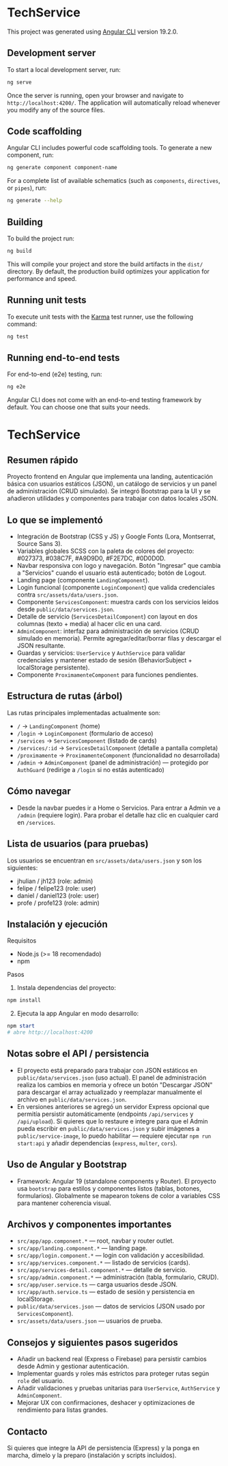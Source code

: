 # TechService

This project was generated using [Angular CLI](https://github.com/angular/angular-cli) version 19.2.0.

## Development server

To start a local development server, run:

```bash
ng serve
```

Once the server is running, open your browser and navigate to `http://localhost:4200/`. The application will automatically reload whenever you modify any of the source files.

## Code scaffolding

Angular CLI includes powerful code scaffolding tools. To generate a new component, run:

```bash
ng generate component component-name
```

For a complete list of available schematics (such as `components`, `directives`, or `pipes`), run:

```bash
ng generate --help
```

## Building

To build the project run:

```bash
ng build
```

This will compile your project and store the build artifacts in the `dist/` directory. By default, the production build optimizes your application for performance and speed.

## Running unit tests

To execute unit tests with the [Karma](https://karma-runner.github.io) test runner, use the following command:

```bash
ng test
```

## Running end-to-end tests

For end-to-end (e2e) testing, run:

```bash
ng e2e
```

Angular CLI does not come with an end-to-end testing framework by default. You can choose one that suits your needs.

# TechService

Resumen rápido
----------------
Proyecto frontend en Angular que implementa una landing, autenticación básica con usuarios estáticos (JSON), un catálogo de servicios y un panel de administración (CRUD simulado). Se integró Bootstrap para la UI y se añadieron utilidades y componentes para trabajar con datos locales JSON.

Lo que se implementó
---------------------
- Integración de Bootstrap (CSS y JS) y Google Fonts (Lora, Montserrat, Source Sans 3).
- Variables globales SCSS con la paleta de colores del proyecto: #027373, #038C7F, #A9D9D0, #F2E7DC, #0D0D0D.
- Navbar responsiva con logo y navegación. Botón "Ingresar" que cambia a "Servicios" cuando el usuario está autenticado; botón de Logout.
- Landing page (componente `LandingComponent`).
- Login funcional (componente `LoginComponent`) que valida credenciales contra `src/assets/data/users.json`.
- Componente `ServicesComponent`: muestra cards con los servicios leídos desde `public/data/services.json`.
- Detalle de servicio (`ServicesDetailComponent`) con layout en dos columnas (texto + media) al hacer clic en una card.
- `AdminComponent`: interfaz para administración de servicios (CRUD simulado en memoria). Permite agregar/editar/borrar filas y descargar el JSON resultante.
- Guardas y servicios: `UserService` y `AuthService` para validar credenciales y mantener estado de sesión (BehaviorSubject + localStorage persistente).
- Componente `ProximamenteComponent` para funciones pendientes.

Estructura de rutas (árbol)
--------------------------

Las rutas principales implementadas actualmente son:

- `/` → `LandingComponent` (home)
- `/login` → `LoginComponent` (formulario de acceso)
- `/services` → `ServicesComponent` (listado de cards)
- `/services/:id` → `ServicesDetailComponent` (detalle a pantalla completa)
- `/proximamente` → `ProximamenteComponent` (funcionalidad no desarrollada)
- `/admin` → `AdminComponent` (panel de administración) — protegido por `AuthGuard` (redirige a `/login` si no estás autenticado)

Cómo navegar
-------------
- Desde la navbar puedes ir a Home o Servicios. Para entrar a Admin ve a `/admin` (requiere login). Para probar el detalle haz clic en cualquier card en `/services`.

Lista de usuarios (para pruebas)
------------------------------

Los usuarios se encuentran en `src/assets/data/users.json` y son los siguientes:

- jhulian / jh123 (role: admin)
- felipe / felipe123 (role: user)
- daniel / daniel123 (role: user)
- profe / profe123 (role: admin)

Instalación y ejecución
-----------------------

Requisitos
- Node.js (>= 18 recomendado)
- npm

Pasos

1. Instala dependencias del proyecto:

```powershell
npm install
```

2. Ejecuta la app Angular en modo desarrollo:

```powershell
npm start
# abre http://localhost:4200
```

Notas sobre el API / persistencia
--------------------------------
- El proyecto está preparado para trabajar con JSON estáticos en `public/data/services.json` (uso actual). El panel de administración realiza los cambios en memoria y ofrece un botón "Descargar JSON" para descargar el array actualizado y reemplazar manualmente el archivo en `public/data/services.json`.
- En versiones anteriores se agregó un servidor Express opcional que permitía persistir automáticamente (endpoints `/api/services` y `/api/upload`). Si quieres que lo restaure e integre para que el Admin pueda escribir en `public/data/services.json` y subir imágenes a `public/service-image`, lo puedo habilitar — requiere ejecutar `npm run start:api` y añadir dependencias (`express`, `multer`, `cors`).

Uso de Angular y Bootstrap
--------------------------
- Framework: Angular 19 (standalone components y Router). El proyecto usa `bootstrap` para estilos y componentes listos (tablas, botones, formularios). Globalmente se mapearon tokens de color a variables CSS para mantener coherencia visual.

Archivos y componentes importantes
---------------------------------
- `src/app/app.component.*` — root, navbar y router outlet.
- `src/app/landing.component.*` — landing page.
- `src/app/login.component.*` — login con validación y accesibilidad.
- `src/app/services.component.*` — listado de servicios (cards).
- `src/app/services-detail.component.*` — detalle de servicio.
- `src/app/admin.component.*` — administración (tabla, formulario, CRUD).
- `src/app/user.service.ts` — carga usuarios desde JSON.
- `src/app/auth.service.ts` — estado de sesión y persistencia en localStorage.
- `public/data/services.json` — datos de servicios (JSON usado por `ServicesComponent`).
- `src/assets/data/users.json` — usuarios de prueba.

Consejos y siguientes pasos sugeridos
-----------------------------------
- Añadir un backend real (Express o Firebase) para persistir cambios desde Admin y gestionar autenticación.
- Implementar guards y roles más estrictos para proteger rutas según `role` del usuario.
- Añadir validaciones y pruebas unitarias para `UserService`, `AuthService` y `AdminComponent`.
- Mejorar UX con confirmaciones, deshacer y optimizaciones de rendimiento para listas grandes.

Contacto
-------
Si quieres que integre la API de persistencia (Express) y la ponga en marcha, dímelo y la preparo (instalación y scripts incluidos).
